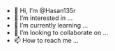 - 👋 Hi, I’m @Hasan135r
- 👀 I’m interested in ...
- 🌱 I’m currently learning ...
- 💞️ I’m looking to collaborate on ...
- 📫 How to reach me ...

<!---
Hasan135r/Hasan135r is a ✨ special ✨ repository because its `README.md` (this file) appears on your GitHub profile.
You can click the Preview link to take a look at your changes.
--->
